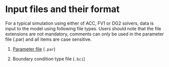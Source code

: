 # Input files and their format
For a typical simulation using either of ACC, FV1 or DG2 solvers, data is input to the model using following file types. Users should note that the file extensions are not mandatory, comments can only be used in the parameter file (.par) and all items are case sensitive. 

1. [Parameter file](/Merwether1-1.md) (`.par`)

   
   
2. Boundary condition type file (`.bci`)
   

   
  



